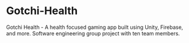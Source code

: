 # Gotchi-Health
Gotchi Health - A health focused gaming app built using Unity, Firebase, and more. Software engineering group project with ten team members. 
